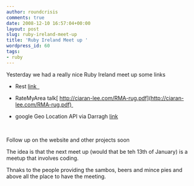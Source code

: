 ```yaml
---
author: roundcrisis
comments: true
date: 2008-12-10 16:57:04+00:00
layout: post
slug: ruby-ireland-meet-up
title: 'Ruby Ireland Meet up '
wordpress_id: 60
tags:
- ruby
---
```


Yesterday we had a really nice Ruby Ireland meet up some links

- Rest [link  ](http://netzooid.com/presentations/scalable_reliable_secure_rest.ppt)

- RateMyArea talk[ http://ciaran-lee.com/RMA-rug.pdf](http://ciaran-lee.com/RMA-rug.pdf) 

- google Geo Location API via Darragh [link](http://google-code-updates.blogspot.com/2008/08/two-new-ways-to-location-enable-your.html) 

 

Follow up on the website and other projects soon

The idea is that the next meet up (would that be teh 13th of January) is a meetup that involves coding.

Thnaks to the people providing the sambos, beers and mince pies and above all the place to have the meeting.
